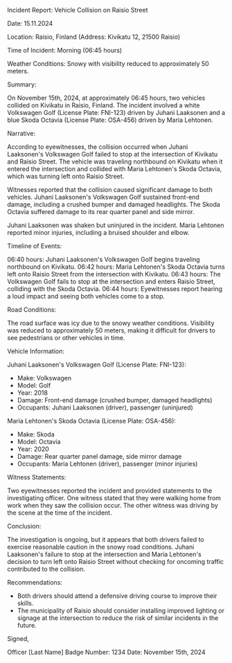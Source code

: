 Incident Report: Vehicle Collision on Raisio Street

Date: 15.11.2024

Location: Raisio, Finland (Address: Kivikatu 12, 21500 Raisio)

Time of Incident: Morning (06:45 hours)

Weather Conditions: Snowy with visibility reduced to approximately 50 meters.

Summary:

On November 15th, 2024, at approximately 06:45 hours, two vehicles collided on Kivikatu in Raisio, Finland. The incident involved a white Volkswagen Golf (License Plate: FNI-123) driven by Juhani Laaksonen and a blue Skoda Octavia (License Plate: OSA-456) driven by Maria Lehtonen.

Narrative:

According to eyewitnesses, the collision occurred when Juhani Laaksonen's Volkswagen Golf failed to stop at the intersection of Kivikatu and Raisio Street. The vehicle was traveling northbound on Kivikatu when it entered the intersection and collided with Maria Lehtonen's Skoda Octavia, which was turning left onto Raisio Street.

Witnesses reported that the collision caused significant damage to both vehicles. Juhani Laaksonen's Volkswagen Golf sustained front-end damage, including a crushed bumper and damaged headlights. The Skoda Octavia suffered damage to its rear quarter panel and side mirror.

Juhani Laaksonen was shaken but uninjured in the incident. Maria Lehtonen reported minor injuries, including a bruised shoulder and elbow.

Timeline of Events:

06:40 hours: Juhani Laaksonen's Volkswagen Golf begins traveling northbound on Kivikatu.
06:42 hours: Maria Lehtonen's Skoda Octavia turns left onto Raisio Street from the intersection with Kivikatu.
06:43 hours: The Volkswagen Golf fails to stop at the intersection and enters Raisio Street, colliding with the Skoda Octavia.
06:44 hours: Eyewitnesses report hearing a loud impact and seeing both vehicles come to a stop.

Road Conditions:

The road surface was icy due to the snowy weather conditions. Visibility was reduced to approximately 50 meters, making it difficult for drivers to see pedestrians or other vehicles in time.

Vehicle Information:

Juhani Laaksonen's Volkswagen Golf (License Plate: FNI-123):

* Make: Volkswagen
* Model: Golf
* Year: 2018
* Damage: Front-end damage (crushed bumper, damaged headlights)
* Occupants: Juhani Laaksonen (driver), passenger (uninjured)

Maria Lehtonen's Skoda Octavia (License Plate: OSA-456):

* Make: Skoda
* Model: Octavia
* Year: 2020
* Damage: Rear quarter panel damage, side mirror damage
* Occupants: Maria Lehtonen (driver), passenger (minor injuries)

Witness Statements:

Two eyewitnesses reported the incident and provided statements to the investigating officer. One witness stated that they were walking home from work when they saw the collision occur. The other witness was driving by the scene at the time of the incident.

Conclusion:

The investigation is ongoing, but it appears that both drivers failed to exercise reasonable caution in the snowy road conditions. Juhani Laaksonen's failure to stop at the intersection and Maria Lehtonen's decision to turn left onto Raisio Street without checking for oncoming traffic contributed to the collision.

Recommendations:

* Both drivers should attend a defensive driving course to improve their skills.
* The municipality of Raisio should consider installing improved lighting or signage at the intersection to reduce the risk of similar incidents in the future.

Signed,

Officer [Last Name]
Badge Number: 1234
Date: November 15th, 2024
